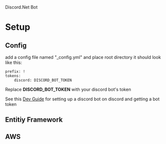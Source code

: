 Discord.Net Bot
# Setup
## Config
add a config file named "_config.yml" and place root directory
it should look like this:
```
prefix: !
tokens:
	discord: DISCORD_BOT_TOKEN
```
Replace **DISCORD_BOT_TOKEN** with your discord bot's token

See this [Dev Guide](https://discord.com/developers/docs/getting-started) for setting up a discord bot on discord and getting a bot token

## Entitiy Framework




## AWS
